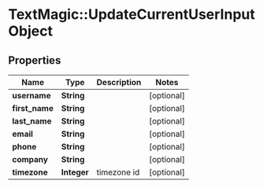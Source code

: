 # TextMagic::UpdateCurrentUserInputObject

## Properties
Name | Type | Description | Notes
------------ | ------------- | ------------- | -------------
**username** | **String** |  | [optional] 
**first_name** | **String** |  | [optional] 
**last_name** | **String** |  | [optional] 
**email** | **String** |  | [optional] 
**phone** | **String** |  | [optional] 
**company** | **String** |  | [optional] 
**timezone** | **Integer** | timezone id | [optional] 


